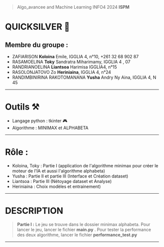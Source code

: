 >Algo_avancee and Machine Learning INFO4 2024 **ISPM**
# QUICKSILVER 🤖
## Membre du groupe :

  * ZAFIARISON **Koloina** Emile, IGGLIA 4, n°10, +261 32 68 902 87
  * RASAMOELINA **Toky** Sandratra Miharimamy, IGGLIA 4 , 07
  * RANDRIANOELINA **Liantsoa** Harimisa IGGLIA4, n°15
  * RASOLONJATOVO Zo **Heriniaina**, IGGLIA 4, n°24
  * RANDIMBINIRINA RAKOTOMANANA **Yusha** Andry Ny Aina, IGGLIA 4, N 45
---
# Outils ⚒️
  * Langage python : tkinter 🎮
  * Algorithme : MINIMAX et ALPHABETA
---

# Rôle :

  * Koloina, Toky : Partie I (application de l'algorithme minimax pour créer le moteur de l'IA et aussi l'algorithme alphabeta)
  * Yusha : Partie II et partie III (Interface et Création dataset)
  * Liantsoa : Partie III (Nétoyage dataset et Analyse)
  * Heriniaina : Choix modèles et entrainement)

---
# DESCRIPTION

> **Partie I :**
> Le jeu se trouve dans le dossier minimax alphabeta. Pour lancer le jeu, lancer le fichier **main.py** . 
> Pour tester la performance des deux algorithme, lancer le fichier  **performance_test.py**
---
